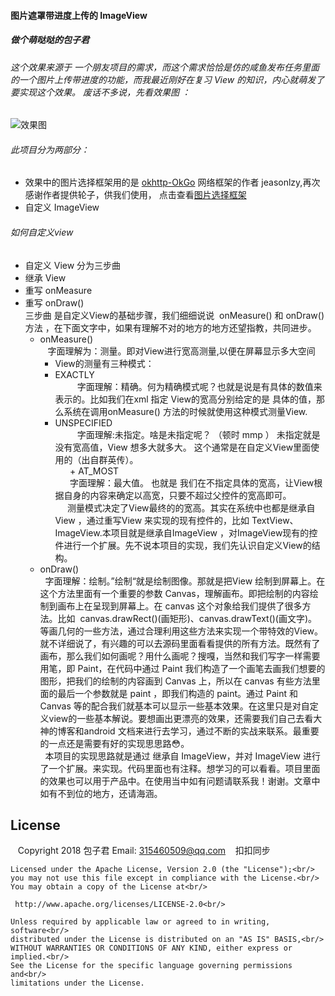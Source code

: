 #### 图片遮罩带进度上传的 ImageView
##### 做个萌哒哒的包子君

###### 这个效果来源于 一个朋友项目的需求，而这个需求恰恰是仿的咸鱼发布任务里面的一个图片上传带进度的功能，而我最近刚好在复习 View 的知识，内心就萌发了要实现这个效果。 废话不多说，先看效果图 ：
![效果图](https://github.com/shuangqingfeng/maskingProgress/raw/master/screen/maskingProgress.gif)

###### 此项目分为两部分：
+ 效果中的图片选择框架用的是 [okhttp-OkGo](https://github.com/jeasonlzy) 网络框架的作者 jeasonlzy,再次感谢作者提供轮子，供我们使用， 点击查看[图片选择框架](https://github.com/jeasonlzy/ImagePicker)
+ 自定义 ImageView
  
###### 如何自定义view
+ 自定义 View 分为三步曲
 + 继承 View
 + 重写 onMeasure
 + 重写 onDraw()<br/>
 三步曲 是自定义View的基础步骤，我们细细说说  onMeasure() 和 onDraw() 方法 ，在下面文字中，如果有理解不对的地方的地方还望指教，共同进步。<br/>
    + onMeasure()<br/>
    字面理解为：测量。即对View进行宽高测量,以便在屏幕显示多大空间<br/>
      + View的测量有三种模式：<br/>
       + EXACTLY<br/>
          字面理解：精确。何为精确模式呢？也就是说是有具体的数值来表示的。比如我们在xml 指定 View的宽高分别给定的是 具体的值，那么系统在调用onMeasure() 方法的时候就使用这种模式测量View.<br/>
       + UNSPECIFIED<br/>
          字面理解:未指定。啥是未指定呢？ （顿时 mmp ） 未指定就是 没有宽高值，View 想多大就多大。 这个通常是在自定义View里面使用的（出自群英传）。<br/>
       + AT_MOST<br/>
       字面理解：最大值。 也就是 我们在不指定具体的宽高，让View根据自身的内容来确定以高宽，只要不超过父控件的宽高即可。<br/>
      测量模式决定了View最终的的宽高。其实在系统中也都是继承自View ，通过重写View 来实现的现有控件的，比如 TextView、ImageView.本项目就是继承自ImageView ，对ImageView现有的控件进行一个扩展。先不说本项目的实现，我们先认识自定义View的结构。<br/>
   + onDraw()<br/>
   字面理解：绘制。”绘制“就是绘制图像。那就是把View 绘制到屏幕上。在 这个方法里面有一个重要的参数 Canvas，理解画布。即把绘制的内容绘制到画布上在呈现到屏幕上。在 canvas 这个对象给我们提供了很多方法。比如  canvas.drawRect()(画矩形)、canvas.drawText()(画文字)。等画几何的一些方法，通过合理利用这些方法来实现一个带特效的View。就不详细说了，有兴趣的可以去源码里面看看提供的所有方法。既然有了画布，那么我们如何画呢？用什么画呢？搜嘎，当然和我们写字一样需要用笔，即 Paint，在代码中通过 Paint 我们构造了一个画笔去画我们想要的图形，把我们的绘制的内容画到 Canvas 上，所以在 canvas 有些方法里面的最后一个参数就是 paint ，即我们构造的 paint。通过 Paint 和 Canvas 等的配合我们就基本可以显示一些基本效果。在这里只是对自定义view的一些基本解说。要想画出更漂亮的效果，还需要我们自己去看大神的博客和android 文档来进行去学习，通过不断的实战来联系。最重要的一点还是需要有好的实现思思路😳。<br/>
   本项目的实现思路就是通过 继承自 ImageView，并对 ImageView 进行了一个扩展。来实现。代码里面也有注释。想学习的可以看看。项目里面的效果也可以用于产品中。在使用当中如有问题请联系我！谢谢。文章中如有不到位的地方，还请海涵。<br/>
## License
    Copyright 2018 包子君 Email: 315460509@qq.com    扣扣同步<br/>
 
    Licensed under the Apache License, Version 2.0 (the "License");<br/>
    you may not use this file except in compliance with the License.<br/>
    You may obtain a copy of the License at<br/>

     http://www.apache.org/licenses/LICENSE-2.0<br/>

    Unless required by applicable law or agreed to in writing, software<br/>
    distributed under the License is distributed on an "AS IS" BASIS,<br/>
    WITHOUT WARRANTIES OR CONDITIONS OF ANY KIND, either express or implied.<br/>
    See the License for the specific language governing permissions and<br/>
    limitations under the License.
 
